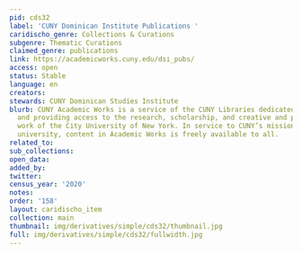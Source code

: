 ```yaml
---
pid: cds32
label: 'CUNY Dominican Institute Publications '
caridischo_genre: Collections & Curations
subgenre: Thematic Curations
claimed_genre: publications
link: https://academicworks.cuny.edu/dsi_pubs/
access: open
status: Stable
language: en
creators:
stewards: CUNY Dominican Studies Institute
blurb: CUNY Academic Works is a service of the CUNY Libraries dedicated to collecting
  and providing access to the research, scholarship, and creative and pedagogical
  work of the City University of New York. In service to CUNY’s mission as a public
  university, content in Academic Works is freely available to all.
related_to:
sub_collections:
open_data:
added_by:
twitter:
census_year: '2020'
notes:
order: '158'
layout: caridischo_item
collection: main
thumbnail: img/derivatives/simple/cds32/thumbnail.jpg
full: img/derivatives/simple/cds32/fullwidth.jpg
---
```

